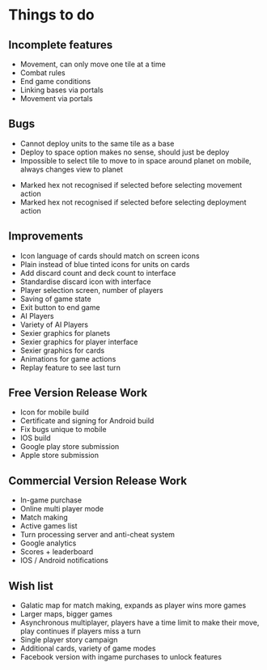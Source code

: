 Things to do
============

Incomplete features
-------------------
+ Movement, can only move one tile at a time
+ Combat rules
+ End game conditions
+ Linking bases via portals
+ Movement via portals

Bugs
----
+ Cannot deploy units to the same tile as a base
+ Deploy to space option makes no sense, should just be deploy
+ Impossible to select tile to move to in space around planet on mobile, always changes view to planet
- Marked hex not recognised if selected before selecting movement action
- Marked hex not recognised if selected before selecting deployment action

Improvements
------------
+ Icon language of cards should match on screen icons
+ Plain instead of blue tinted icons for units on cards
+ Add discard count and deck count to interface
+ Standardise discard icon with interface
+ Player selection screen, number of players
+ Saving of game state
+ Exit button to end game
+ AI Players
+ Variety of AI Players
+ Sexier graphics for planets
+ Sexier graphics for player interface
+ Sexier graphics for cards
+ Animations for game actions
+ Replay feature to see last turn

Free Version Release Work
-------------------------
+ Icon for mobile build
+ Certificate and signing for Android build
+ Fix bugs unique to mobile
+ IOS build
+ Google play store submission
+ Apple store submission

Commercial Version Release Work
-------------------------
+ In-game purchase
+ Online multi player mode
+ Match making
+ Active games list
+ Turn processing server and anti-cheat system
+ Google analytics
+ Scores + leaderboard
+ IOS / Android notifications

Wish list
---------
+ Galatic map for match making, expands as player wins more games
+ Larger maps, bigger games
+ Asynchronous multiplayer, players have a time limit to make their move, play continues if players miss a turn
+ Single player story campaign
+ Additional cards, variety of game modes
+ Facebook version with ingame purchases to unlock features

